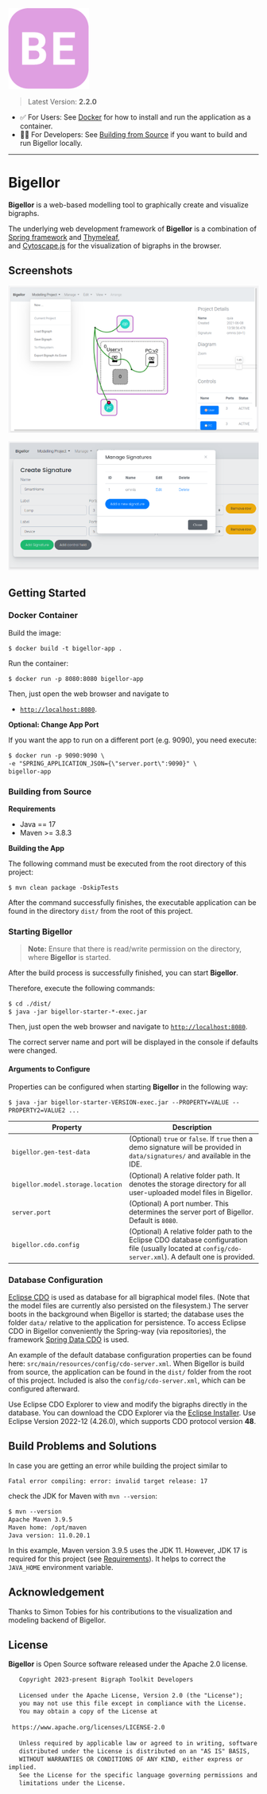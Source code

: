 <img src="etc/icon.png" style="zoom:90%;" />

> Latest Version: **2.2.0**

- ✅ For Users: See [Docker](#docker-container) for how to install and run the application as a container.
- 🧑‍💻 For Developers: See [Building from Source](#building-from-source) if you want to build and run Bigellor locally.

---- 

# Bigellor

**Bigellor** is a web-based modelling tool to graphically create and visualize bigraphs.

The underlying web development framework of **Bigellor** is a combination of [Spring framework](https://spring.io) and [Thymeleaf](https://www.thymeleaf.org/),  
and [Cytoscape.js](https://js.cytoscape.org/) for the visualization of bigraphs in the browser.

## Screenshots

![Bigraph Diagram Editor](etc/bigraph-editor.png "Bigraph Diagram Editor")

![Bigraph Diagram Editor](etc/manage-signatures.png "Bigraph Diagram Editor")

## Getting Started



### Docker Container

Build the image:

```shell
$ docker build -t bigellor-app .
```

Run the container:

```shell
$ docker run -p 8080:8080 bigellor-app
```

Then, just open the web browser and navigate to 
- [`http://localhost:8080`](http://localhost:8080).

**Optional: Change App Port**

If you want the app to run on a different port (e.g. 9090), you need execute:

```shell
$ docker run -p 9090:9090 \
-e "SPRING_APPLICATION_JSON={\"server.port\":9090}" \
bigellor-app
```

### Building from Source

**Requirements**

- Java == 17
- Maven >= 3.8.3

**Building the App**

The following command must be executed from the root directory of this project:
```shell
$ mvn clean package -DskipTests
```

After the command successfully finishes, the executable application can be found in the directory `dist/`
from the root of this project.

### Starting Bigellor

> **Note:** Ensure that there is read/write permission on the directory, where **Bigellor** is started.

After the build process is successfully finished, you can start **Bigellor**.

Therefore, execute the following commands:
```shell
$ cd ./dist/
$ java -jar bigellor-starter-*-exec.jar

```

Then, just open the web browser and navigate to [`http://localhost:8080`](http://localhost:8080).

The correct server name and port will be displayed in the console if defaults were changed.

#### Arguments to Configure

Properties can be configured when starting **Bigellor** in the following way:
```shell
$ java -jar bigellor-starter-VERSION-exec.jar --PROPERTY=VALUE --PROPERTY2=VALUE2 ...
```

| Property                          | Description                                                                                                                                               |
|-----------------------------------|-----------------------------------------------------------------------------------------------------------------------------------------------------------|
| `bigellor.gen-test-data`          | (Optional) `true` or `false`. If `true` then a demo signature will be provided in `data/signatures/` and available in the IDE.                            |
| `bigellor.model.storage.location` | (Optional) A relative folder path. It denotes the storage directory for all user-uploaded model files in Bigellor.                                        |
| `server.port`                     | (Optional) A port number. This determines the server port of Bigellor. Default is `8080`.                                                                 |
| `bigellor.cdo.config`             | (Optional) A relative folder path to the Eclipse CDO database configuration file (usually located at `config/cdo-server.xml`). A default one is provided. |

### Database Configuration

[Eclipse CDO](https://projects.eclipse.org/projects/modeling.emf.cdo) is used as database for all bigraphical model files.
(Note that the model files are currently also persisted on the filesystem.)
The server boots in the background when Bigellor is started; the database uses the folder `data/` relative to the application for persistence.
To access Eclipse CDO in Bigellor conveniently the Spring-way (via repositories), the framework [Spring Data CDO](https://github.com/bigraph-toolkit-suite/spring-data-cdo) is used.

An example of the default database configuration properties can be found here: `src/main/resources/config/cdo-server.xml`.
When Bigellor is build from source, the application can be found in the `dist/` folder from the root of this project.
Included is also the `config/cdo-server.xml`, which can be configured afterward.

Use Eclipse CDO Explorer to view and modify the bigraphs directly in the database.
You can download the CDO Explorer via the [Eclipse Installer](https://www.eclipse.org/downloads/packages/installer).
Use Eclipse Version 2022-12 (4.26.0), which supports CDO protocol version **48**.

## Build Problems and Solutions

In case you are getting an error while building the project similar to
```
Fatal error compiling: error: invalid target release: 17
```
check the JDK for Maven with `mvn --version`:
```shell
$ mvn --version
Apache Maven 3.9.5
Maven home: /opt/maven
Java version: 11.0.20.1
```

In this example, Maven version 3.9.5 uses the JDK 11.
However, JDK 17 is required for this project (see [Requirements](#Getting-Started)).
It helps to correct the `JAVA_HOME` environment variable.

## Acknowledgement

Thanks to Simon Tobies for his contributions to the visualization and modeling backend of Bigellor.

## License

**Bigellor** is Open Source software released under the Apache 2.0 license.

```text
   Copyright 2023-present Bigraph Toolkit Developers

   Licensed under the Apache License, Version 2.0 (the "License");
   you may not use this file except in compliance with the License.
   You may obtain a copy of the License at

 https://www.apache.org/licenses/LICENSE-2.0

   Unless required by applicable law or agreed to in writing, software
   distributed under the License is distributed on an "AS IS" BASIS,
   WITHOUT WARRANTIES OR CONDITIONS OF ANY KIND, either express or implied.
   See the License for the specific language governing permissions and
   limitations under the License.
```

